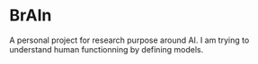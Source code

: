 # BrAIn
A personal project for research purpose around AI. I am trying to understand human functionning by defining models.
